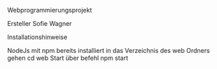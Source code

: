 Webprogrammierungsprojekt

Ersteller Sofie Wagner

Installationshinweise

NodeJs mit npm bereits installiert
in das Verzeichnis des web Ordners gehen
cd web
Start über befehl 
npm start
